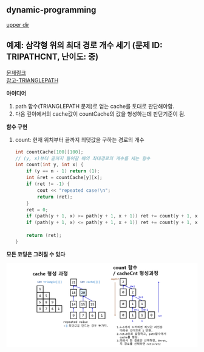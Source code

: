 ## dynamic-programming
[upper dir](../)

## 예제: 삼각형 위의 최대 경로 개수 세기 (문제 ID: TRIPATHCNT, 난이도: 중)
[문제링크](https://algospot.com/judge/problem/read/TRIPATHCNT)  
[참고-TRIANGLEPATH](../TRIANGLEPATH)

**아이디어**  
1. path 함수(TRIANGLEPATH 문제)로 얻는 cache를 토대로 판단해야함.
2. 다음 깊이에서의 cache값이 countCache의 값을 형성하는데 판단기준이 됨.

**함수 구현**

1. count: 현재 위치부터 끝까지 최댓값을 구하는 경로의 개수
	```cpp
	int countCache[100][100];
	// (y, x)부터 끝까지 들어갈 때의 최대경로의 개수를 세는 함수
	int count(int y, int x) {
		if (y == n - 1) return (1);
		int &ret = countCache[y][x];
		if (ret != -1) {
			cout << "repeated case!\n";
			return (ret);
		}
		ret = 0;
		if (path(y + 1, x) >= path(y + 1, x + 1)) ret += count(y + 1, x);
		if (path(y + 1, x) <= path(y + 1, x + 1)) ret += count(y + 1, x + 1);
		
		return (ret);
	}
	```

**모든 코딩은 그려질 수 있다**  
<p align="center">
    <img src="./Algorithm.png" alt="Algorithm">
</p>
